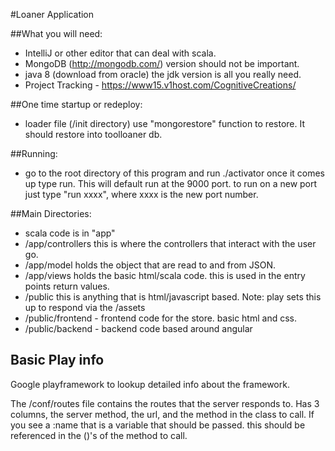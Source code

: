 #Loaner Application

##What you will need:

- IntelliJ or other editor that can deal with scala.
- MongoDB (http://mongodb.com/)  version should not be important.
- java 8 (download from oracle) the jdk version is all you really need.
- Project Tracking - https://www15.v1host.com/CognitiveCreations/

##One time startup or redeploy:

- loader file (/init directory) use "mongorestore" function to restore. It should restore into toolloaner db.

##Running:

- go to the root directory of this program and run ./activator once it comes up type run. This will default run at the
9000 port. to run on a new port just type "run xxxx", where xxxx is the new port number.

##Main Directories:

- scala code is in "app"
- /app/controllers this is where the controllers that interact with the user go.  
- /app/model holds the object that are read to and from JSON.  
- /app/views holds the basic html/scala code.  this is used in the entry points return values.  
- /public this is anything that is html/javascript based.  Note: play sets this up to respond via the /assets
- /public/frontend - frontend code for the store. basic html and css. 
- /public/backend - backend code based around angular

## Basic Play info

Google playframework to lookup detailed info about the framework. 

The /conf/routes file contains the routes that the server responds to. Has 3 columns, the server method, the url, 
and the method in the class to call.  If you see a :name that is a variable that should be passed. this should be 
referenced in the ()'s of the method to call. 
